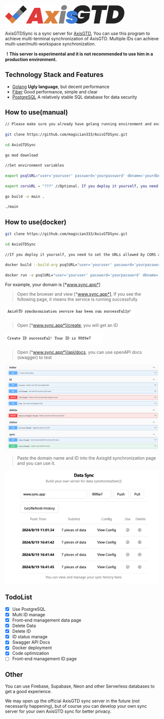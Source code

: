 ![logo](/img/logo.png)
---
AxisGTDSync is a sync server for [AxisGTD](https://github.com/magician333/AxisGTD), You can use this program to achieve multi-terminal synchronization of AxisGTD. Multiple IDs can achieve multi-user/multi-workspace synchronization.

**！This server is experimental and it is not recommended to use him in a production environment.**


## Technology Stack and Features
* [Golang](https://github.com/golang/go) **Ugly language**, but decent performance
* [Fiber](https://github.com/gofiber/fiber) Good performance, simple and clear
* [PostgreSQL](https://www.postgresql.org) A relatively stable SQL database for data security


## How to use(manual)
```bash
// Please make sure you already have golang running environment and enable PostgreSQL service

git clone https://github.com/magician333/AxisGTDSync.git

cd AxisGTDSync

go mod download

//Set environment variables

export psqlURL="user='youruser' password='yourpassword' dbname='yourdbname' sslmode='require'" //Here you need to set your postgresql url

export corsURL = "???" //Optional. If you deploy it yourself, you need to set the URLs allowed by CORS and separate them with commas.

go build -o main .

./main
```

## How to use(docker)
```bash
git clone https://github.com/magician333/AxisGTDSync.git

cd AxisGTDSync

//If you deploy it yourself, you need to set the URLs allowed by CORS and separate them with commas.

docker build --build-arg psqlURL="user='youruser' password='yourpassword' dbname='yourdbname' sslmode='require'" corsURL="?" -t axisgtdsync . //Here you need to set your postgresql url 

docker run -e psqlURL="user='youruser' password='yourpassword' dbname='yourdbname' sslmode='require'" corsURL="?" -p 8080:8080 axisgtdsync
```

For example, your domain is [*www.sync.app*]


> Open the browser and view [*www.sync.app*], If you see the following page, it means the service is running successfully


![success](/img/success.png)

> Open [*www.sync.app*]/create, you will get an ID

![create](/img/create.png)

> Open [*www.sync.app*]/api/docs, you can use openAPI docs (swagger) to test
> 
![swagger](/img/swaggerui.png)

> Paste the domain name and ID into the Axisgtd synchronization page and you can use it.

![syncview](/img/syncview.png)


## TodoList
- [x] Use PostgreSQL
- [x] Multi ID manage
- [x] Front-end management data page
- [x] Delete Data
- [x] Delete ID
- [x] ID status manage
- [x] Swagger API Docs
- [x] Docker deployment
- [x] Code optimization
- [ ] Front-end management ID page
  
## Other
You can use Firebase, Supabase, Neon and other Serverless databases to get a good experience.

We may open up the official AxisGTD sync server in the future (not necessarily happening), but of course you can develop your own sync server for your own AxisGTD sync for better privacy.
